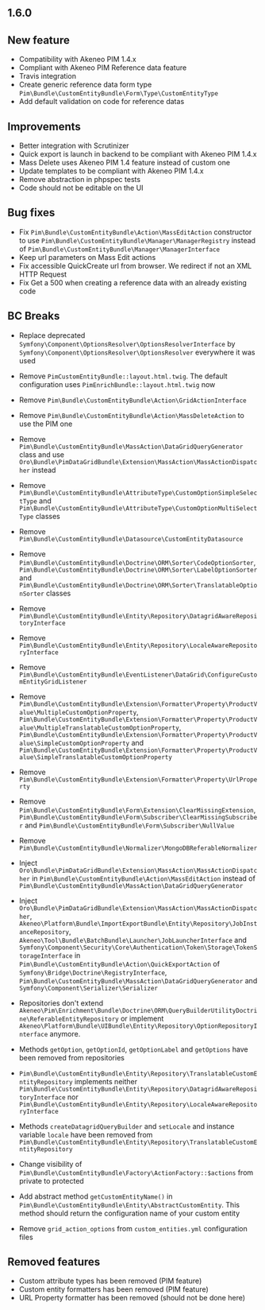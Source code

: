 1.6.0
-----

## New feature
- Compatibility with Akeneo PIM 1.4.x
- Compliant with Akeneo PIM Reference data feature
- Travis integration
- Create generic reference data form type `Pim\Bundle\CustomEntityBundle\Form\Type\CustomEntityType`
- Add default validation on code for reference datas

## Improvements
- Better integration with Scrutinizer
- Quick export is launch in backend to be compliant with Akeneo PIM 1.4.x
- Mass Delete uses Akeneo PIM 1.4 feature instead of custom one
- Update templates to be compliant with Akeneo PIM 1.4.x
- Remove abstraction in phpspec tests
- Code should not be editable on the UI

## Bug fixes
- Fix `Pim\Bundle\CustomEntityBundle\Action\MassEditAction` constructor to use `Pim\Bundle\CustomEntityBundle\Manager\ManagerRegistry` instead of `Pim\Bundle\CustomEntityBundle\Manager\ManagerInterface`
- Keep url parameters on Mass Edit actions
- Fix accessible QuickCreate url from browser. We redirect if not an XML HTTP Request
- Fix Get a 500 when creating a reference data with an already existing code

## BC Breaks
- Replace deprecated `Symfony\Component\OptionsResolver\OptionsResolverInterface` by `Symfony\Component\OptionsResolver\OptionsResolver` everywhere it was used

- Remove `PimCustomEntityBundle::layout.html.twig`. The default configuration uses `PimEnrichBundle::layout.html.twig` now
- Remove `Pim\Bundle\CustomEntityBundle\Action\GridActionInterface`
- Remove `Pim\Bundle\CustomEntityBundle\Action\MassDeleteAction` to use the PIM one
- Remove `Pim\Bundle\CustomEntityBundle\MassAction\DataGridQueryGenerator` class and use `Oro\Bundle\PimDataGridBundle\Extension\MassAction\MassActionDispatcher` instead
- Remove `Pim\Bundle\CustomEntityBundle\AttributeType\CustomOptionSimpleSelectType` and `Pim\Bundle\CustomEntityBundle\AttributeType\CustomOptionMultiSelectType` classes
- Remove `Pim\Bundle\CustomEntityBundle\Datasource\CustomEntityDatasource`
- Remove `Pim\Bundle\CustomEntityBundle\Doctrine\ORM\Sorter\CodeOptionSorter`, `Pim\Bundle\CustomEntityBundle\Doctrine\ORM\Sorter\LabelOptionSorter` and `Pim\Bundle\CustomEntityBundle\Doctrine\ORM\Sorter\TranslatableOptionSorter` classes
- Remove `Pim\Bundle\CustomEntityBundle\Entity\Repository\DatagridAwareRepositoryInterface`
- Remove `Pim\Bundle\CustomEntityBundle\Entity\Repository\LocaleAwareRepositoryInterface`
- Remove `Pim\Bundle\CustomEntityBundle\EventListener\DataGrid\ConfigureCustomEntityGridListener`
- Remove `Pim\Bundle\CustomEntityBundle\Extension\Formatter\Property\ProductValue\MultipleCustomOptionProperty`, `Pim\Bundle\CustomEntityBundle\Extension\Formatter\Property\ProductValue\MultipleTranslatableCustomOptionProperty`, `Pim\Bundle\CustomEntityBundle\Extension\Formatter\Property\ProductValue\SimpleCustomOptionProperty` and `Pim\Bundle\CustomEntityBundle\Extension\Formatter\Property\ProductValue\SimpleTranslatableCustomOptionProperty`
- Remove `Pim\Bundle\CustomEntityBundle\Extension\Formatter\Property\UrlProperty`
- Remove `Pim\Bundle\CustomEntityBundle\Form\Extension\ClearMissingExtension`, `Pim\Bundle\CustomEntityBundle\Form\Subscriber\ClearMissingSubscriber` and `Pim\Bundle\CustomEntityBundle\Form\Subscriber\NullValue`
- Remove `Pim\Bundle\CustomEntityBundle\Normalizer\MongoDBReferableNormalizer`

- Inject `Oro\Bundle\PimDataGridBundle\Extension\MassAction\MassActionDispatcher` in `Pim\Bundle\CustomEntityBundle\Action\MassEditAction` instead of `Pim\Bundle\CustomEntityBundle\MassAction\DataGridQueryGenerator`
- Inject `Oro\Bundle\PimDataGridBundle\Extension\MassAction\MassActionDispatcher`, `Akeneo\Platform\Bundle\ImportExportBundle\Entity\Repository\JobInstanceRepository`, `Akeneo\Tool\Bundle\BatchBundle\Launcher\JobLauncherInterface` and `Symfony\Component\Security\Core\Authentication\Token\Storage\TokenStorageInterface` in `Pim\Bundle\CustomEntityBundle\Action\QuickExportAction` of `Symfony\Bridge\Doctrine\RegistryInterface`, `Pim\Bundle\CustomEntityBundle\MassAction\DataGridQueryGenerator` and `Symfony\Component\Serializer\Serializer`
- Repositories don't extend `Akeneo\Pim\Enrichment\Bundle\Doctrine\ORM\QueryBuilderUtilityDoctrine\ReferableEntityRepository` or implement `Akeneo\Platform\Bundle\UIBundle\Entity\Repository\OptionRepositoryInterface` anymore.
- Methods `getOption`, `getOptionId`, `getOptionLabel` and `getOptions` have been removed from repositories
- `Pim\Bundle\CustomEntityBundle\Entity\Repository\TranslatableCustomEntityRepository` implements neither `Pim\Bundle\CustomEntityBundle\Entity\Repository\DatagridAwareRepositoryInterface` nor `Pim\Bundle\CustomEntityBundle\Entity\Repository\LocaleAwareRepositoryInterface`
- Methods `createDatagridQueryBuilder` and `setLocale` and instance variable `locale` have been removed from `Pim\Bundle\CustomEntityBundle\Entity\Repository\TranslatableCustomEntityRepository`

- Change visibility of `Pim\Bundle\CustomEntityBundle\Factory\ActionFactory::$actions` from private to protected
- Add abstract method `getCustomEntityName()` in `Pim\Bundle\CustomEntityBundle\Entity\AbstractCustomEntity`. This method should return the configuration name of your custom entity

- Remove `grid_action_options` from `custom_entities.yml` configuration files

## Removed features
- Custom attribute types has been removed (PIM feature)
- Custom entity formatters has been removed (PIM feature)
- URL Property formatter has been removed (should not be done here)
